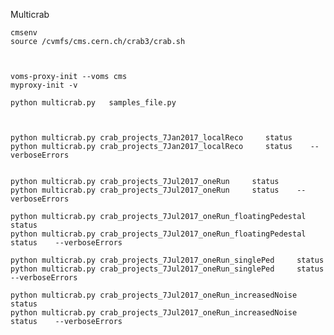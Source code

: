 
Multicrab


    cmsenv
    source /cvmfs/cms.cern.ch/crab3/crab.sh
    


    voms-proxy-init --voms cms
    myproxy-init -v

    python multicrab.py   samples_file.py
    
    
    
    python multicrab.py crab_projects_7Jan2017_localReco     status
    python multicrab.py crab_projects_7Jan2017_localReco     status    --verboseErrors
    
    
    python multicrab.py crab_projects_7Jul2017_oneRun     status
    python multicrab.py crab_projects_7Jul2017_oneRun     status    --verboseErrors
    
    python multicrab.py crab_projects_7Jul2017_oneRun_floatingPedestal     status
    python multicrab.py crab_projects_7Jul2017_oneRun_floatingPedestal     status    --verboseErrors

    python multicrab.py crab_projects_7Jul2017_oneRun_singlePed     status
    python multicrab.py crab_projects_7Jul2017_oneRun_singlePed     status    --verboseErrors

    python multicrab.py crab_projects_7Jul2017_oneRun_increasedNoise     status
    python multicrab.py crab_projects_7Jul2017_oneRun_increasedNoise     status    --verboseErrors
